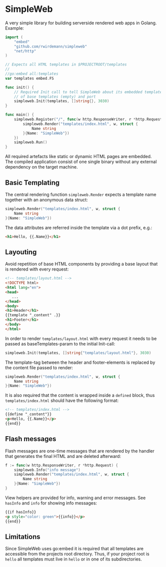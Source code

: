 # SimpleWeb

A very simple library for building serverside rendered web apps in Golang.
Example:

```go
import (
    "embed"
    "github.com/rwirdemann/simpleweb"
    "net/http"
)

// Expects all HTML templates in $PROJECTROOT/templates
//
//go:embed all:templates
var templates embed.FS

func init() {
    // Required Init call to tell SimpleWeb about its embedded templates, list 
    // of base templates (empty) and port
    simpleweb.Init(templates, []string{}, 3030)
}

func main() {
    simpleweb.Register("/", func(w http.ResponseWriter, r *http.Request) {
        simpleweb.Render("templates/index.html", w, struct {
            Name string
        }{Name: "SimpleWeb"})
    })
    simpleweb.Run()
}
```

All required artefacts like static or dynamic HTML pages are embedded. The
compiled application consist of one single binary without any external
dependency on the target machine.

## Basic Templating

The central rendering function `simpleweb.Render` expects a template name
together with an anonymous data struct:

```go
simpleweb.Render("templates/index.html", w, struct {
    Name string
}{Name: "SimpleWeb"})
```

The data attributes are referred inside the template via a dot prefix, e.g.:

```html
<h1>Hello, {{.Name}}</h1>
```

## Layouting

Avoid repetition of base HTML components by providing a base layout that is
rendered with every request:

```html
<!-- templates/layout.html -->
<!DOCTYPE html>
<html lang="en">
<head>
   ...
</head>
<body>
<h1>Header</h1>
{{template "_content" .}}
<h1>Footer</h1>
</body>
</html>
```

In order to render `templates/layout.html` with every request it needs to be
passed as baseTemplates-param to the initial Init-call:

```go
simpleweb.Init(templates, []string{"templates/layout.html"}, 3030)
```

The template-tag between the header and footer-elements is replaced by the
content file passed to render:

```go
simpleweb.Render("templates/index.html", w, struct {
    Name string
}{Name: "SimpleWeb"})
```

It is also required that the content is wrapped inside a `defined` block, thus
`templates/index.html` should have the following format:

```html
<!-- templates/index.html -->
{{define "_content"}}
<p>Hello, {{.Name}}</p>
{{end}}
```

## Flash messages

Flash messages are one-time messages that are rendered by the handler that
generates the final HTML and are deleted afterward:

```go
f := func(w http.ResponseWriter, r *http.Request) {
    simpleweb.Info("info message")
    simpleweb.Render("templates/index.html", w, struct {
        Name string
    }{Name: "SimpleWeb"})
}
```

View helpers are provided for info, warning and error messages. See `hasInfo` and
`info` for showing info messages:

```html
{{if hasInfo}}
<p style="color: green">{{info}}</p>
{{end}}
```

## Limitations

Since SimpleWeb uses go:embed it is required that all templates are accessible
from the projects root directory. Thus, if your project root is `hello` all
templates must live in `hello` or in one of its subdirectories.